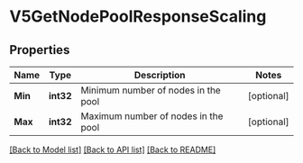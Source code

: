# V5GetNodePoolResponseScaling

## Properties

Name | Type | Description | Notes
------------ | ------------- | ------------- | -------------
**Min** | **int32** | Minimum number of nodes in the pool | [optional] 
**Max** | **int32** | Maximum number of nodes in the pool | [optional] 

[[Back to Model list]](../README.md#documentation-for-models) [[Back to API list]](../README.md#documentation-for-api-endpoints) [[Back to README]](../README.md)


